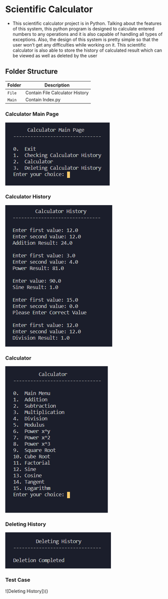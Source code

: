 # Scientific Calculator
* This scientific calculator project is in Python. Talking about the features of this system, this python program is designed to calculate entered numbers to any operations and it is also capable of handling all types of exceptions. Also, the design of this system is pretty simple so that the user won’t get any difficulties while working on it. This scientific calculator is also able to store the history of calculated result which can be viewed as well as deleted by the user

## Folder Structure
|Folder               | Description
|---------------------|------------------------------------------
|`File`               | Contain File Calculator History
|`Main`               | Contain Index.py 

### Calculator Main Page
![Calculator Main Page](https://github.com/Aranshu/258331_Project/blob/master/Images/Main%20Menu.PNG?raw=true)

### Calculator History
![Calculator History](https://github.com/Aranshu/258331_Project/blob/master/Images/Calculator_History.PNG?raw=true)

### Calculator
![Calculator](https://github.com/Aranshu/258331_Project/blob/master/Images/Calculator_List.PNG?raw=true)

### Deleting History
![Deleting History](https://github.com/Aranshu/258331_Project/blob/master/Images/Deleting_History.PNG?raw=true)

### Test Case
![Deleting History])()
